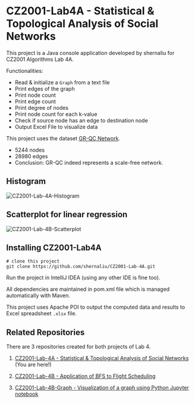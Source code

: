 # CZ2001-Lab4A - Statistical & Topological Analysis of Social Networks

This project is a Java console application developed by shernaliu for CZ2001 Algorithms Lab 4A.

Functionalities:

- Read & initialize a `Graph` from a text file
- Print edges of the graph
- Print node count
- Print edge count
- Print degree of nodes
- Print node count for each k-value
- Check if source node has an edge to destination node
- Output Excel File to visualize data

This project uses the dataset [GR-QC Network](https://snap.stanford.edu/data/ca-GrQc.html).

- 5244 nodes
- 28980 edges
- Conclusion: GR-QC indeed represents a scale-free network.

## Histogram

![CZ2001-Lab-4A-Histogram](https://res.cloudinary.com/shernaliu/image/upload/v1587586924/github-never-delete/CZ2001-LAB-4A-Histogram.png)

## Scatterplot for linear regression

![CZ2001-Lab-4B-Scatterplot](https://res.cloudinary.com/shernaliu/image/upload/v1587586923/github-never-delete/CZ2001-LAB-4A-Scatterplot.png)

## Installing CZ2001-Lab4A

```
# clone this project
git clone https://github.com/shernaliu/CZ2001-Lab-4A.git
```
Run the project in IntelliJ IDEA (using any other IDE is fine too).

All dependencies are maintained in pom.xml file which is managed automatically with Maven.

This project uses Apache POI to output the computed data and results to Excel spreadsheet `.xlsx` file.

## Related Repositories

There are 3 repositories created for both projects of Lab 4.

1. [CZ2001-Lab-4A - Statistical & Topological Analysis of Social Networks](https://github.com/shernaliu/CZ2001-Lab-4A) (You are here!)

2. [CZ2001-Lab-4B - Application of BFS to Flight Scheduling](https://github.com/shernaliu/CZ2001-Lab-4B)

3. [CZ2001-Lab-4B-Graph - Visualization of a graph using Python Jupyter notebook](https://github.com/shernaliu/CZ2001-Lab-4B-Graph)
